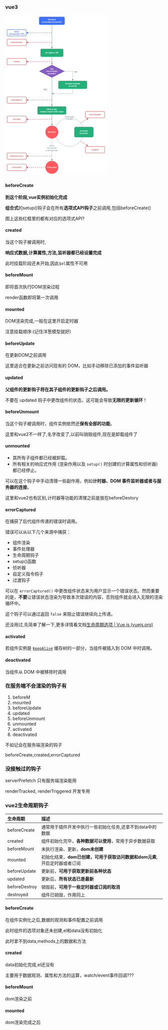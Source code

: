 ### vue3

<img src="../image/lifecycle.16e4c08e.png" alt="组件生命周期图示" style="zoom:50%;" />

#### beforeCreate

**到这个阶段,vue实例初始化完成**

**组合式**的setup()钩子会在所有**选项式API钩子**之前调用,包括beforeCreate()

图上这些红框里的都有对应的选项式API?



#### created

当这个钩子被调用时,

**响应式数据,计算属性,方法,监听器都已经设置完成**

此时挂载阶段还未开始,因此`$el`属性不可用



#### beforeMount

即将首次执行DOM渲染过程

render函数即将第一次调用



#### mounted

DOM渲染完成,一般在这里开启定时器

注意挂载顺序:(记住洋葱模型就好)



#### beforeUpdate

在更新DOM之前调用

这里适合在更新之前访问现有的 DOM，比如手动移除已添加的事件监听器



#### updated

**父组件的更新钩子将在其子组件的更新钩子之后调用。**

不要在 updated 钩子中更改组件的状态，这可能会导致**无限的更新循环**！



#### beforeUnmount

当这个钩子被调用时，组件实例依然还**保有全部的功能**。

这里和vue2不一样了,名字改变了,以前叫销毁组件,现在是卸载组件了



#### unmounted

- 其所有子组件都已经被卸载。
- 所有相关的响应式作用 (渲染作用以及 `setup()` 时创建的计算属性和侦听器) 都已经停止。

可以在这个钩子中手动清理一些副作用，例如**计时器、DOM 事件监听器或者与服务器的连接**。

这里和vue2也有区别,计时器等功能的清理之前是放在beforeDestory



#### errorCaptured

在捕获了后代组件传递的错误时调用。

错误可以从以下几个来源中捕获：

- 组件渲染
- 事件处理器
- 生命周期钩子
- setup()函数
- 侦听器
- 自定义指令钩子
- 过渡钩子

可以在 `errorCaptured()` 中更改组件状态来为用户显示一个错误状态。然而重要的是，**不要**让错误状态渲染为导致本次错误的内容，否则组件就会进入无限的渲染循环中。

这个钩子可以通过返回 `false` 来阻止错误继续向上传递。

还没用过,先简单了解一下,更多详情看文档[生命周期选项 | Vue.js (vuejs.org)](https://cn.vuejs.org/api/options-lifecycle.html#errorcaptured)

#### activated

若组件实例是 [`KeepAlive`](https://cn.vuejs.org/api/built-in-components.html#keepalive) 缓存树的一部分，当组件被插入到 DOM 中时调用。



#### deactivated

当组件从 DOM 中被移除时调用



### 在服务端不会渲染的钩子有

1. beforeM
2. mounted
3. beforeUpdate
4. updated
5. beforeUnmount
6. unmounted
7. activated
8. deactivated

不如记会在服务端渲染的钩子

beforeCreate,created,errorCaptured

### 没接触过的钩子

serverPrefetch  只有服务端渲染能用

renderTracked, renderTriggered 开发专用

### vue2生命周期钩子

| 生命周期      | 描述                                                         |
| :------------ | :----------------------------------------------------------- |
| beforeCreate  | 通常用于插件开发中执行一些初始化任务,还拿不到data中的数据    |
| created       | 组件初始化完毕，**各种数据可以使用**，常用于异步数据获取     |
| beforeMount   | 未执行渲染、更新，**dom未创建**                              |
| mounted       | 初始化结束，**dom已创建，可用于获取访问数据和dom元素**,开启定时器或者订阅 |
| beforeUpdate  | 更新前，**可用于获取更新前各种状态**                         |
| updated       | 更新后，**所有状态已是最新**                                 |
| beforeDestroy | 销毁前，**可用于一些定时器或订阅的取消**                     |
| destroyed     | 组件已销毁，作用同上                                         |

#### beforeCreate

在组件实例化之后,数据的观测和事件配置之前调用

此时组件的选项对象还未创建,el和data没有初始化

此时拿不到data,methods上的数据和方法

#### created

data初始化完成,el还没有

主要用于数据观测、属性和方法的运算，watch/event事件回调???

#### beforeMount

dom渲染之前

#### mounted

dom渲染完成之后









